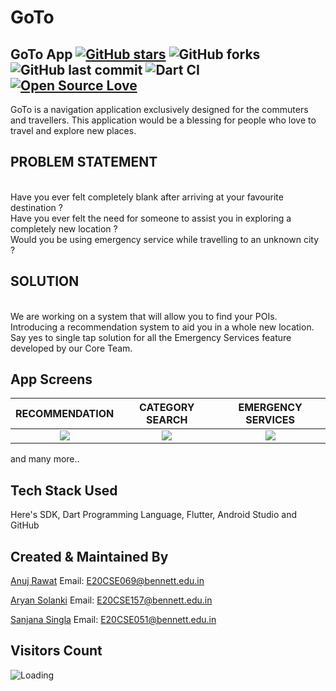 # GoTo


## GoTo App [![GitHub stars](https://img.shields.io/github/stars/Aryan-Solanki/herehack_S1_GOTO?style=social)](https://github.com/login?return_to=%2FAryan-Solanki%herehack_S1_GOTO) ![GitHub forks](https://img.shields.io/github/forks/Aryan-Solanki/herehack_S1_GOTO?style=social) ![GitHub last commit](https://img.shields.io/github/last-commit/Aryan-Solanki-1nC0re/herehack_S1_GOTO) ![Dart CI](https://github.com/TheAlphamerc/flutter_ecommerce_app/workflows/Dart%20CI/badge.svg) [![Open Source Love](https://badges.frapsoft.com/os/v2/open-source.svg?v=103)](https://github.com//Aryan-Solanki/herehack_S1_GOTO) 

GoTo is a navigation application exclusively designed for the commuters and travellers. This application would be a blessing for people who love to travel and explore new places.


## PROBLEM STATEMENT
<br />Have you ever felt completely blank after arriving at your favourite destination ?
<br />Have you ever felt the need for someone to assist you in exploring a completely new location ?
<br />Would you be using emergency service while travelling to an unknown city ?


## SOLUTION
<br />We are working on a system that will allow you to find your POIs.
<br />Introducing a recommendation system to aid you in a whole new location.
<br />Say yes to single tap solution for all the Emergency Services feature developed by our Core Team.



## App Screens

  RECOMMENDATION                |        CATEGORY SEARCH         |       EMERGENCY SERVICES
:-------------------------:|:-------------------------:|:-------------------------:
![](https://firebasestorage.googleapis.com/v0/b/orevhealth-499c9.appspot.com/o/here%203.png?alt=media&token=6112eee6-b5ae-479b-a97d-1abb882569da)|![](https://firebasestorage.googleapis.com/v0/b/orevhealth-499c9.appspot.com/o/here%202.jpeg?alt=media&token=430a74b1-1132-481e-82f9-355f8b396ae5)|![](https://firebasestorage.googleapis.com/v0/b/orevhealth-499c9.appspot.com/o/here%203.png?alt=media&token=6112eee6-b5ae-479b-a97d-1abb882569da)


and many more..

## Tech Stack Used

Here's SDK, Dart Programming Language,
Flutter, Android Studio and GitHub



## Created & Maintained By

[Anuj Rawat](https://github.com/Anuj024)
Email: [E20CSE069@bennett.edu.in](mailto:E20CSE069@bennett.edu.in)

[Aryan Solanki](https://github.com/Aryan-Solanki)
Email: [E20CSE157@bennett.edu.in](mailto:E20CSE157@bennett.edu.in)

[Sanjana Singla](https://github.com/Sanjana60)
Email: [E20CSE051@bennett.edu.in](mailto:E20CSE051@bennett.edu.in)


## Visitors Count

<img align="left" src = "https://profile-counter.glitch.me/herehack_S1_GOTO/count.svg" alt ="Loading">
